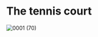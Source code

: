 # The tennis court

![0001 (70)](https://user-images.githubusercontent.com/54509721/143871437-68d4948c-ffe6-43a7-b68b-d68216635bbe.png)
